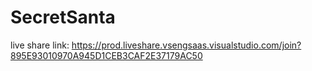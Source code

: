 # SecretSanta
live share link: https://prod.liveshare.vsengsaas.visualstudio.com/join?895E93010970A945D1CEB3CAF2E37179AC50
